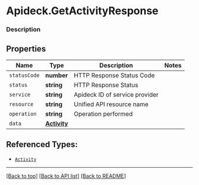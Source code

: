 # Apideck.GetActivityResponse

### Description

## Properties
Name | Type | Description | Notes
------------ | ------------- | ------------- | -------------
`statusCode` | **number** | HTTP Response Status Code | 
`status` | **string** | HTTP Response Status | 
`service` | **string** | Apideck ID of service provider | 
`resource` | **string** | Unified API resource name | 
`operation` | **string** | Operation performed | 
`data` | [**Activity**](Activity.md) |  | 





## Referenced Types:





* [`Activity`](Activity.md)

---

[[Back to top]](#) [[Back to API list]](../../../../README.md#documentation-for-api-endpoints) [[Back to README]](../../../../README.md)


